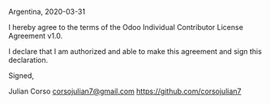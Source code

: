 Argentina, 2020-03-31

I hereby agree to the terms of the Odoo Individual Contributor License
Agreement v1.0.

I declare that I am authorized and able to make this agreement and sign this
declaration.

Signed,

Julian Corso corsojulian7@gmail.com https://github.com/corsojulian7
